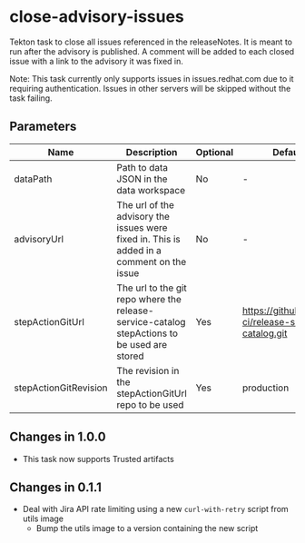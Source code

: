# close-advisory-issues

Tekton task to close all issues referenced in the releaseNotes. It is meant to run after the advisory is published.
A comment will be added to each closed issue with a link to the advisory it was fixed in.

Note: This task currently only supports issues in issues.redhat.com due to it requiring authentication.
Issues in other servers will be skipped without the task failing.

## Parameters

| Name                  | Description                                                                                 | Optional | Default value                                             |
|-----------------------|---------------------------------------------------------------------------------------------|----------|-----------------------------------------------------------|
| dataPath              | Path to data JSON in the data workspace                                                     | No       | -                                                         |
| advisoryUrl           | The url of the advisory the issues were fixed in. This is added in a comment on the issue   | No       | -                                                         |
| stepActionGitUrl      | The url to the git repo where the release-service-catalog stepActions to be used are stored | Yes      | https://github.com/konflux-ci/release-service-catalog.git |
| stepActionGitRevision | The revision in the stepActionGitUrl repo to be used                                        | Yes      | production                                                |

## Changes in 1.0.0
* This task now supports Trusted artifacts

## Changes in 0.1.1
* Deal with Jira API rate limiting using a new `curl-with-retry` script from utils image
  * Bump the utils image to a version containing the new script

